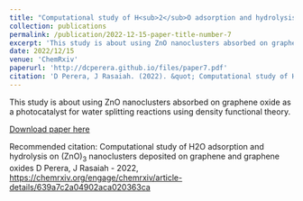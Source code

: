 ```yaml
---
title: "Computational study of H<sub>2</sub>O adsorption and hydrolysis on (ZnO)<sub>3</sub> nanoclusters deposited on graphene and graphene oxides - ChemRxiv"
collection: publications
permalink: /publication/2022-12-15-paper-title-number-7
excerpt: 'This study is about using ZnO nanoclusters absorbed on graphene oxide as a photocatalyst for water splitting reaction using density functional theory.'
date: 2022/12/15
venue: 'ChemRxiv'
paperurl: 'http://dcperera.github.io/files/paper7.pdf'
citation: 'D Perera, J Rasaiah. (2022). &quot; Computational study of H<sub>2</sub>O adsorption and hydrolysis on (ZnO)<sub>3</sub> nanoclusters deposited on graphene and graphene oxides.&quot; <i>Chemrxiv</i>. 1(7).'
---
```

This study is about using ZnO nanoclusters absorbed on graphene oxide as a photocatalyst for water splitting reactions using density functional theory.

[Download paper here](https://chemrxiv.org/engage/chemrxiv/article-details/639a7c2a04902aca020363ca)

Recommended citation: Computational study of H2O adsorption and hydrolysis on (ZnO)<sub>3</sub> nanoclusters deposited on graphene and graphene oxides
D Perera, J Rasaiah - 2022, https://chemrxiv.org/engage/chemrxiv/article-details/639a7c2a04902aca020363ca
